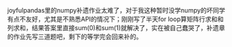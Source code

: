 joyfulpandas里的numpy补遗作业太难了，对于我这种暂时没学numpy的坏同学有点不友好，尤其是不熟悉API的情况下；刚刚写了半天for loop算矩阵行求和和列求和，结果答案里直接sum(0)和sum(1)就解决了，实在被自己蠢哭了，补遗章的作业先写三道题吧，剩下的等学完会回来补的。
